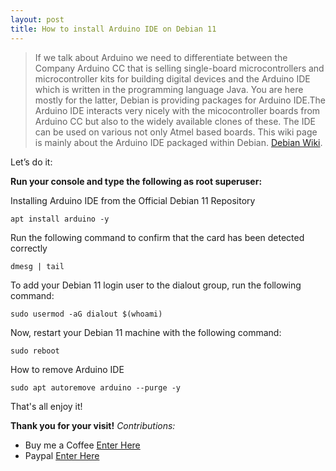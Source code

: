 ```yaml
---
layout: post
title: How to install Arduino IDE on Debian 11
---
```


>If we talk about Arduino we need to differentiate between the Company Arduino CC that is selling single-board microcontrollers and microcontroller kits for building digital devices and the Arduino IDE which is written in the programming language Java. You are here mostly for the latter, Debian is providing packages for Arduino IDE.The Arduino IDE interacts very nicely with the micocontroller boards from Arduino CC but also to the widely available clones of these. The IDE can be used on various not only Atmel based boards. This wiki page is mainly about the Arduino IDE packaged within Debian. 
[Debian Wiki](https://wiki.debian.org/Arduino).


Let’s do it:

**Run your console and type the following as root superuser:**

Installing Arduino IDE from the Official Debian 11 Repository

```code
apt install arduino -y
```

Run the following command to confirm that the card has been detected correctly

```code
dmesg | tail
```

To add your Debian 11 login user to the dialout group, run the following command:

```code
sudo usermod -aG dialout $(whoami)
```

Now, restart your Debian 11 machine with the following command:

```code
sudo reboot
```

How to remove Arduino IDE

```code
sudo apt autoremove arduino --purge -y
```

That's all enjoy it!

<!-- {% include embed.html url="https://www.youtube.com/embed/kb68UMw0-Cs" %} --> 

**Thank you for your visit!**
*Contributions:*

+ Buy me a Coffee [Enter Here](https://www.buymeacoffee.com/alvaloper)
+ Paypal [Enter Here](https://www.paypal.com/paypalme/ingespinozalj)